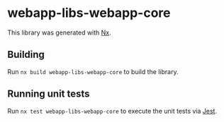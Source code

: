 # webapp-libs-webapp-core

This library was generated with [Nx](https://nx.dev).

## Building

Run `nx build webapp-libs-webapp-core` to build the library.

## Running unit tests

Run `nx test webapp-libs-webapp-core` to execute the unit tests via [Jest](https://jestjs.io).
